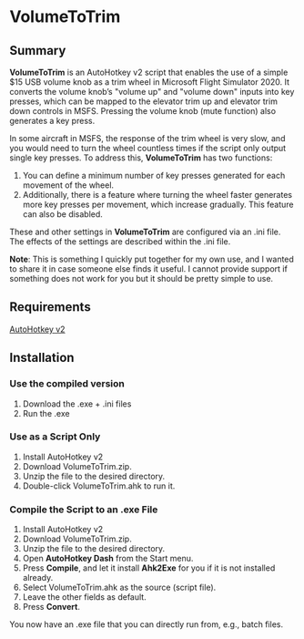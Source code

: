 # VolumeToTrim

## Summary

**VolumeToTrim** is an AutoHotkey v2 script that enables the use of a simple $15 USB volume knob as a trim wheel in Microsoft Flight Simulator 2020. It converts the volume knob’s "volume up" and "volume down" inputs into key presses, which can be mapped to the elevator trim up and elevator trim down controls in MSFS. Pressing the volume knob (mute function) also generates a key press. 

In some aircraft in MSFS, the response of the trim wheel is very slow, and you would need to turn the wheel countless times if the script only output single key presses. To address this, **VolumeToTrim** has two functions:
1. You can define a minimum number of key presses generated for each movement of the wheel.
2. Additionally, there is a feature where turning the wheel faster generates more key presses per movement, which increase gradually. This feature can also be disabled.

These and other settings in **VolumeToTrim** are configured via an .ini file. The effects of the settings are described within the .ini file.

**Note**: This is something I quickly put together for my own use, and I wanted to share it in case someone else finds it useful. I cannot provide support if something does not work for you but it should be pretty simple to use.

## Requirements

[AutoHotkey v2](https://www.autohotkey.com/)

## Installation 

### Use the compiled version

1. Download the .exe + .ini files
2. Run the .exe

### Use as a Script Only

1. Install AutoHotkey v2 
2. Download VolumeToTrim.zip.
3. Unzip the file to the desired directory.
4. Double-click VolumeToTrim.ahk to run it.

### Compile the Script to an .exe File

1. Install AutoHotkey v2 
2. Download VolumeToTrim.zip.
3. Unzip the file to the desired directory.
4. Open **AutoHotkey Dash** from the Start menu.
5. Press **Compile**, and let it install **Ahk2Exe** for you if it is not installed already.
6. Select VolumeToTrim.ahk as the source (script file).
7. Leave the other fields as default.
8. Press **Convert**.

You now have an .exe file that you can directly run from, e.g., batch files.
